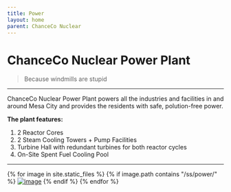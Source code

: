 ```yaml
---
title: Power
layout: home
parent: ChanceCo Nuclear
---
```


# ChanceCo Nuclear Power Plant
> Because windmills are stupid

---

ChanceCo Nuclear Power Plant powers all the industries and facilities in and around Mesa City and provides the residents with safe, polution-free power.

**The plant features:**

1.  2 Reactor Cores
2.  2 Steam Cooling Towers + Pump Facilities
3.  Turbine Hall with redundant turbines for both reactor cycles
4.  On-Site Spent Fuel Cooling Pool

---

{% for image in site.static_files %}
{% if image.path contains "/ss/power/" %}
<a href="{{ image.path }}"><img src="{{ image.path }}" alt="image" /></a>
{% endif %}
{% endfor %}